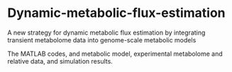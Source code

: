 # Dynamic-metabolic-flux-estimation
A new strategy for dynamic metabolic flux estimation by integrating transient metabolome data into genome-scale metabolic models

The MATLAB codes, and metabolic model, experimental metabolome and relative data, and simulation results.
